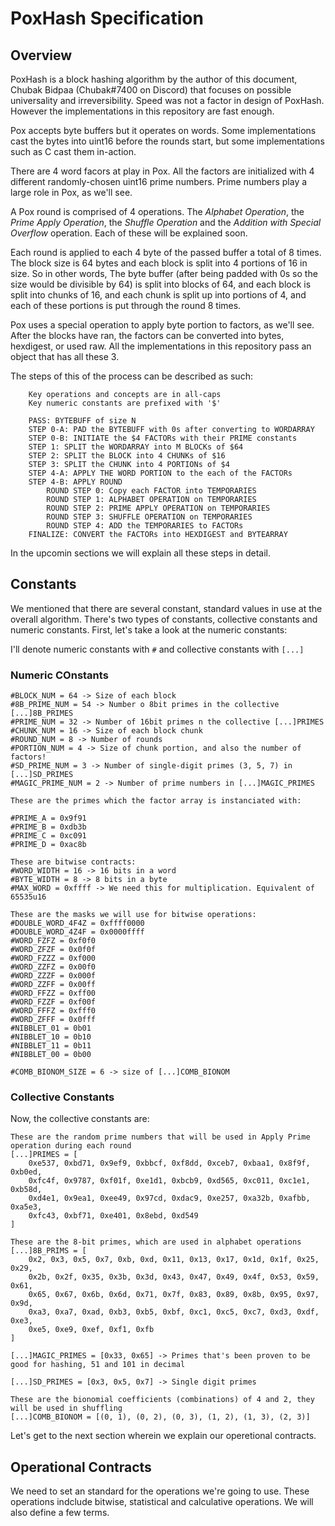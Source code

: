# PoxHash Specification


## Overview

PoxHash is a block hashing algorithm by the author of this document, Chubak Bidpaa (Chubak#7400 on Discord) that focuses on possible universality and irreversibility. Speed was not a factor in design of PoxHash. However the implementations in this repository are fast enough.

Pox accepts byte buffers but it operates on words. Some implementations cast the bytes into uint16 before the rounds start, but some implementations such as C cast them in-action. 

There are 4 word facors at play in Pox. All the factors are initialized with 4 different randomly-chosen uint16 prime numbers. Prime numbers play a large role in Pox, as we'll see.

A Pox round is comprised of 4 operations. The *Alphabet Operation*, the *Prime Apply Operation*, the *Shuffle Operation* and the *Addition with Special Overflow* operation. Each of these will be explained soon.

Each round is applied to each 4 byte of the passed buffer a total of 8 times. The block size is 64 bytes and each block is split into 4 portions of 16 in size. So in other words, The byte buffer (after being padded with 0s so the size would be divisible by 64) is split into blocks of 64, and each block is split into chunks of 16, and each chunk is split up into portions of 4, and each of these portions is put through the round 8 times.

Pox uses a special operation to apply byte portion to factors, as we'll see. After the blocks have ran, the factors can be converted into bytes, hexdigest, or used raw. All the implementations in this repository pass an object that has all these 3.

The steps of this of the process can be described as such:

```
    Key operations and concepts are in all-caps
    Key numeric constants are prefixed with '$'

    PASS: BYTEBUFF of size N
    STEP 0-A: PAD the BYTEBUFF with 0s after converting to WORDARRAY
    STEP 0-B: INITIATE the $4 FACTORs with their PRIME constants
    STEP 1: SPLIT the WORDARRAY into M BLOCKs of $64
    STEP 2: SPLIT the BLOCK into 4 CHUNKs of $16
    STEP 3: SPLIT the CHUNK into 4 PORTIONs of $4
    STEP 4-A: APPLY THE WORD PORTION to the each of the FACTORs
    STEP 4-B: APPLY ROUND
        ROUND STEP 0: Copy each FACTOR into TEMPORARIES
        ROUND STEP 1: ALPHABET OPERATION on TEMPORARIES
        ROUND STEP 2: PRIME APPLY OPERATION on TEMPORARIES
        ROUND STEP 3: SHUFFLE OPERATION on TEMPORARIES
        ROUND STEP 4: ADD the TEMPORARIES to FACTORs
    FINALIZE: CONVERT the FACTORs into HEXDIGEST and BYTEARRAY
```

In the upcomin sections we will explain all these steps in detail.

## Constants

We mentioned that there are several constant, standard values in use at the overall algorithm. There's two types of constants, collective constants and numeric constants. First, let's take a look at the numeric constants:

I'll denote numeric constants with `#` and collective constants with `[...]`

### Numeric COnstants

```
#BLOCK_NUM = 64 -> Size of each block
#8B_PRIME_NUM = 54 -> Number o 8bit primes in the collective [...]8B_PRIMES
#PRIME_NUM = 32 -> Number of 16bit primes n the collective [...]PRIMES
#CHUNK_NUM = 16 -> Size of each block chunk
#ROUND_NUM = 8 -> Number of rounds
#PORTION_NUM = 4 -> Size of chunk portion, and also the number of factors!
#SD_PRIME_NUM = 3 -> Number of single-digit primes (3, 5, 7) in [...]SD_PRIMES
#MAGIC_PRIME_NUM = 2 -> Number of prime numbers in [...]MAGIC_PRIMES

These are the primes which the factor array is instanciated with:

#PRIME_A = 0x9f91
#PRIME_B = 0xdb3b
#PRIME_C = 0xc091
#PRIME_D = 0xac8b

These are bitwise contracts:
#WORD_WIDTH = 16 -> 16 bits in a word
#BYTE_WIDTH = 8 -> 8 bits in a byte
#MAX_WORD = 0xffff -> We need this for multiplication. Equivalent of 65535u16

These are the masks we will use for bitwise operations:
#DOUBLE_WORD_4F4Z = 0xffff0000
#DOUBLE_WORD_4Z4F = 0x0000ffff
#WORD_FZFZ = 0xf0f0
#WORD_ZFZF = 0x0f0f
#WORD_FZZZ = 0xf000
#WORD_ZZFZ = 0x00f0
#WORD_ZZZF = 0x000f
#WORD_ZZFF = 0x00ff
#WORD_FFZZ = 0xff00
#WORD_FZZF = 0xf00f
#WORD_FFFZ = 0xfff0
#WORD_ZFFF = 0x0fff
#NIBBLET_01 = 0b01
#NIBBLET_10 = 0b10
#NIBBLET_11 = 0b11
#NIBBLET_00 = 0b00

#COMB_BIONOM_SIZE = 6 -> size of [...]COMB_BIONOM
```
### Collective Constants

Now, the collective constants are:

```
These are the random prime numbers that will be used in Apply Prime operation during each round
[...]PRIMES = [
    0xe537, 0xbd71, 0x9ef9, 0xbbcf, 0xf8dd, 0xceb7, 0xbaa1, 0x8f9f, 0xb0ed,
    0xfc4f, 0x9787, 0xf01f, 0xe1d1, 0xbcb9, 0xd565, 0xc011, 0xc1e1, 0xb58d,
    0xd4e1, 0x9ea1, 0xee49, 0x97cd, 0xdac9, 0xe257, 0xa32b, 0xafbb, 0xa5e3,
    0xfc43, 0xbf71, 0xe401, 0x8ebd, 0xd549
]

These are the 8-bit primes, which are used in alphabet operations
[...]8B_PRIMS = [
    0x2, 0x3, 0x5, 0x7, 0xb, 0xd, 0x11, 0x13, 0x17, 0x1d, 0x1f, 0x25, 0x29,
    0x2b, 0x2f, 0x35, 0x3b, 0x3d, 0x43, 0x47, 0x49, 0x4f, 0x53, 0x59, 0x61,
    0x65, 0x67, 0x6b, 0x6d, 0x71, 0x7f, 0x83, 0x89, 0x8b, 0x95, 0x97, 0x9d,
    0xa3, 0xa7, 0xad, 0xb3, 0xb5, 0xbf, 0xc1, 0xc5, 0xc7, 0xd3, 0xdf, 0xe3,
    0xe5, 0xe9, 0xef, 0xf1, 0xfb
]

[...]MAGIC_PRIMES = [0x33, 0x65] -> Primes that's been proven to be good for hashing, 51 and 101 in decimal

[...]SD_PRIMES = [0x3, 0x5, 0x7] -> Single digit primes

These are the bionomial coefficients (combinations) of 4 and 2, they will be used in shuffling
[...]COMB_BIONOM = [(0, 1), (0, 2), (0, 3), (1, 2), (1, 3), (2, 3)] 
```
Let's get to the next section wherein we explain our operetional contracts.

## Operational Contracts

We need to set an standard for the operations we're going to use. These operations indclude bitwise, statistical and calculative operations. We will also define a few terms.

